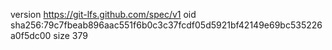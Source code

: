 version https://git-lfs.github.com/spec/v1
oid sha256:79c7fbeab896aac551f6b0c3c37fcdf05d5921bf42149e69bc535226a0f5dc00
size 379
